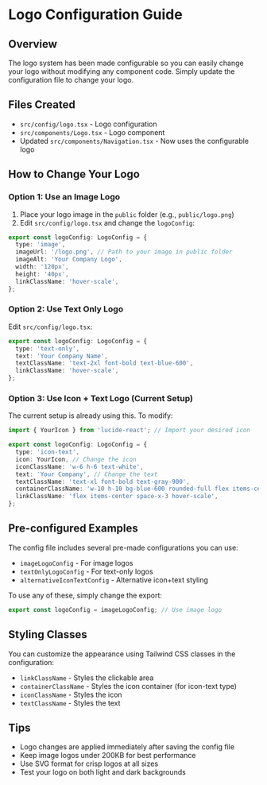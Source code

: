 # Logo Configuration Guide

## Overview
The logo system has been made configurable so you can easily change your logo without modifying any component code. Simply update the configuration file to change your logo.

## Files Created
- `src/config/logo.tsx` - Logo configuration
- `src/components/Logo.tsx` - Logo component
- Updated `src/components/Navigation.tsx` - Now uses the configurable logo

## How to Change Your Logo

### Option 1: Use an Image Logo
1. Place your logo image in the `public` folder (e.g., `public/logo.png`)
2. Edit `src/config/logo.tsx` and change the `logoConfig`:

```typescript
export const logoConfig: LogoConfig = {
  type: 'image',
  imageUrl: '/logo.png', // Path to your image in public folder
  imageAlt: 'Your Company Logo',
  width: '120px',
  height: '40px',
  linkClassName: 'hover-scale',
};
```

### Option 2: Use Text Only Logo
Edit `src/config/logo.tsx`:

```typescript
export const logoConfig: LogoConfig = {
  type: 'text-only',
  text: 'Your Company Name',
  textClassName: 'text-2xl font-bold text-blue-600',
  linkClassName: 'hover-scale',
};
```

### Option 3: Use Icon + Text Logo (Current Setup)
The current setup is already using this. To modify:

```typescript
import { YourIcon } from 'lucide-react'; // Import your desired icon

export const logoConfig: LogoConfig = {
  type: 'icon-text',
  icon: YourIcon, // Change the icon
  iconClassName: 'w-6 h-6 text-white',
  text: 'Your Company', // Change the text
  textClassName: 'text-xl font-bold text-gray-900',
  containerClassName: 'w-10 h-10 bg-blue-600 rounded-full flex items-center justify-center',
  linkClassName: 'flex items-center space-x-3 hover-scale',
};
```

## Pre-configured Examples
The config file includes several pre-made configurations you can use:
- `imageLogoConfig` - For image logos
- `textOnlyLogoConfig` - For text-only logos  
- `alternativeIconTextConfig` - Alternative icon+text styling

To use any of these, simply change the export:
```typescript
export const logoConfig = imageLogoConfig; // Use image logo
```

## Styling Classes
You can customize the appearance using Tailwind CSS classes in the configuration:
- `linkClassName` - Styles the clickable area
- `containerClassName` - Styles the icon container (for icon-text type)
- `iconClassName` - Styles the icon
- `textClassName` - Styles the text

## Tips
- Logo changes are applied immediately after saving the config file
- Keep image logos under 200KB for best performance  
- Use SVG format for crisp logos at all sizes
- Test your logo on both light and dark backgrounds


